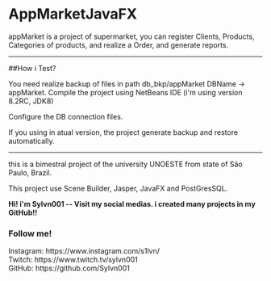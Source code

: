 # AppMarketJavaFX

appMarket is a project of supermarket, you can register Clients, Products, Categories of products, and realize a Order, and generate reports.

<hr>
##How i Test?

You need realize backup of files in path db_bkp/appMarket
DBName -> appMarket. Compile the project using NetBeans IDE (i'm using version 8.2RC, JDK8)

Configure the DB connection files. 

If you using in atual version, the project generate backup and restore automatically.

<hr>
this is a bimestral project of the university UNOESTE from state of São Paulo, Brazil. 

This project use Scene Builder, Jasper, JavaFX and PostGresSQL.

<strong> Hi! i'm Sylvn001 -- Visit my social medias. i created many projects in my GitHub!! </strong>

<h3> Follow me! </h3>
Instagram: https://www.instagram.com/s1lvn/ <br> 
Twitch: https://www.twitch.tv/sylvn001 <br>
GitHub: https://github.com/Sylvn001 <br>
